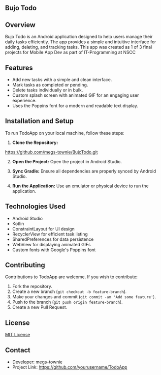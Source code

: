 ## Bujo Todo

## Overview
Bujo Todo is an Android application designed to help users manage their daily tasks efficiently. 
The app provides a simple and intuitive interface for adding, deleting, and tracking tasks.
This app was created as 1 of 3 final projects for Mobile App Dev as part of IT-Programming 
    at NSCC

    
## Features
- Add new tasks with a simple and clean interface.
- Mark tasks as completed or pending.
- Delete tasks individually or in bulk.
- Custom splash screen with animated GIF for an engaging user experience.
- Uses the Poppins font for a modern and readable text display.

## Installation and Setup
To run TodoApp on your local machine, follow these steps:

1. **Clone the Repository:**

https://github.com/megs-townie/BujoTodo.git

2. **Open the Project:**
   Open the project in Android Studio.

3. **Sync Gradle:**
   Ensure all dependencies are properly synced by Android Studio.

4. **Run the Application:**
   Use an emulator or physical device to run the application.

## Technologies Used
- Android Studio
- Kotlin
- ConstraintLayout for UI design
- RecyclerView for efficient task listing
- SharedPreferences for data persistence
- WebView for displaying animated GIFs
- Custom fonts with Google's Poppins font

## Contributing
Contributions to TodoApp are welcome. If you wish to contribute:

1. Fork the repository.
2. Create a new branch (`git checkout -b feature-branch`).
3. Make your changes and commit (`git commit -am 'Add some feature'`).
4. Push to the branch (`git push origin feature-branch`).
5. Create a new Pull Request.

## License
[MIT License](LICENSE.md)

## Contact
- Developer: megs-townie
- Project Link: https://github.com/yourusername/TodoApp
